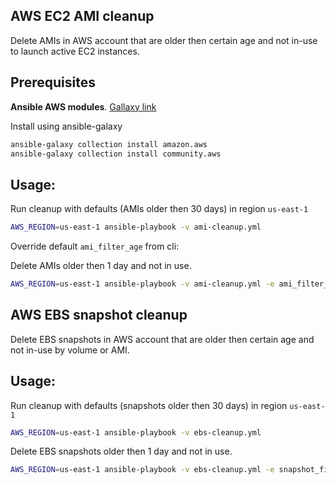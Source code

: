 ## AWS EC2 AMI cleanup

Delete AMIs in AWS account that are older then certain age and not in-use to launch active EC2 instances.

## Prerequisites


**Ansible AWS modules**. [Gallaxy link](https://galaxy.ansible.com/amazon/aws?extIdCarryOver=true&sc_cid=701f2000001OH7YAAW)

Install using ansible-galaxy

```sh
ansible-galaxy collection install amazon.aws
ansible-galaxy collection install community.aws
```

## Usage:

Run cleanup with defaults (AMIs older then 30 days) in region `us-east-1`

```sh
AWS_REGION=us-east-1 ansible-playbook -v ami-cleanup.yml
```

Override default `ami_filter_age` from cli:

Delete AMIs older then 1 day and not in use.

```sh
AWS_REGION=us-east-1 ansible-playbook -v ami-cleanup.yml -e ami_filter_age="'1 day'"
```


## AWS EBS snapshot cleanup

Delete EBS snapshots in AWS account that are older then certain age and not in-use by volume or AMI.


## Usage:

Run cleanup with defaults (snapshots older then 30 days) in region `us-east-1`

```sh
AWS_REGION=us-east-1 ansible-playbook -v ebs-cleanup.yml
```

Delete EBS snapshots older then 1 day and not in use.

```sh
AWS_REGION=us-east-1 ansible-playbook -v ebs-cleanup.yml -e snapshot_filter_age="'1 day'"
```
